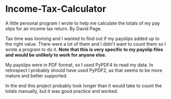 # Income-Tax-Calculator
A little personal program I wrote to help me calculate the totals of my pay slips for an income tax return.
By David Page.

Tax time was looming and I wanted to find out if my payslips added up to the right value. There were a lot of them and I didn't want to count them so I wrote a program to do it. **Note that this is very specific to my payslip files and would be unlikely to work for anyone else.**

My payslips were in PDF format, so I used PyPDF4 to read my data. In retrospect I probably should have used PyPDF2, as that seems to be more mature and better supported.

In the end this project probably took longer than it would take to count the totals manually, but it was good practice and worked.
